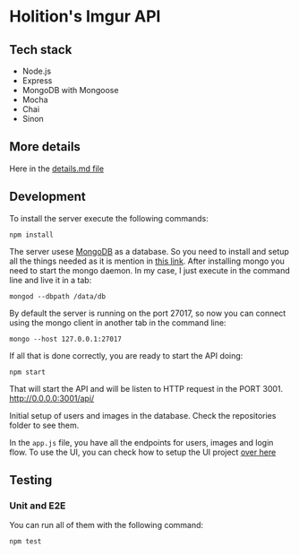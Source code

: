 # Holition's Imgur API

## Tech stack

- Node.js
- Express
- MongoDB with Mongoose
- Mocha
- Chai
- Sinon

## More details

Here in the [details.md file](/details.md)

## Development

To install the server execute the following commands:

```
npm install
```

The server usese [MongoDB](https://www.mongodb.com) as a database. So you need to install and setup all the things needed as it is mention in [this link](https://docs.mongodb.com/manual/installation/).
After installing mongo you need to start the mongo daemon. In my case, I just execute in the command line and live it in a tab:
```
mongod --dbpath /data/db
```
By default the server is running on the port 27017, so now you can connect using the mongo client in another tab in the command line:
```
mongo --host 127.0.0.1:27017
```

If all that is done correctly, you are ready to start the API doing:
```
npm start
```
That will start the API and will be listen to HTTP request in the PORT 3001. http://0.0.0.0:3001/api/

Initial setup of users and images in the database. Check the repositories folder to see them.

In the `app.js` file, you have all the endpoints for users, images and login flow.
To use the UI, you can check how to setup the UI project [over here](https://github.com/lucaslencinas/holition-imgur-ui)


## Testing

### Unit and E2E

You can run all of them with the following command:

```
npm test
```
